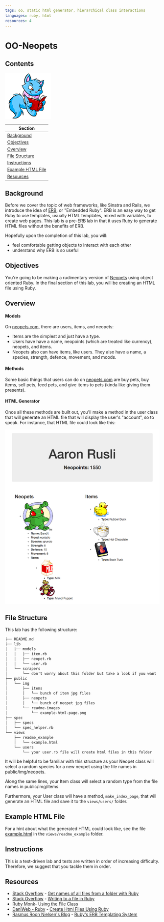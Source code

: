 ```yaml
---
tags: oo, static html generator, hierarchical class interactions
languages: ruby, html
resources: 4
---
```


# OO-Neopets

## Contents

![cat reading](public/img/readme-images/cat-reading.jpg)

|Section                                |
|---------------------------------------|
|[Background](#background)              |
|[Objectives](#objectives)              |
|[Overview](#overview)                  |
|[File Structure](#file-structure)      |
|[Instructions](#instructions)          |
|[Example HTML File](#example-html-file)|
|[Resources](#resources)                |

## Background

Before we cover the topic of web frameworks, like Sinatra and Rails, we introduce the idea of [ERB](http://www.rrn.dk/rubys-erb-templating-system), or "Embedded Ruby". ERB is an easy way to get Ruby to use templates, usually HTML templates, mixed with variables, to create web pages. This lab is a pre-ERB lab in that it uses Ruby to generate HTML files without the benefits of ERB.

Hopefully upon the completion of this lab, you will:
  * feel comfortable getting objects to interact with each other
  * understand why ERB is so useful

## Objectives

You're going to be making a rudimentary version of [Neopets](http://www.neopets.com/) using object oriented Ruby. In the final section of this lab, you will be creating an HTML file using Ruby.

## Overview

#### Models

On [neopets.com](http://www.neopets.com/), there are users, items, and neopets:
* Items are the simplest and just have a type.
* Users have have a name, neopoints (which are treated like currency), neopets, and items.
* Neopets also can have items, like users. They also have a name, a species, strength, defence, movement, and moods.

#### Methods

Some basic things that users can do on [neopets.com](http://www.neopets.com/) are buy pets, buy items, sell pets, feed pets, and give items to pets (kinda like giving them presents).

#### HTML Generator

Once all these methods are built out, you'll make a method in the user class that will generate an HTML file that will display the user's "account", so to speak. For instance, that HTML file could look like this:

![example html file](/public/img/readme-images/example-html-page.png)

## File Structure

This lab has the following structure:

```
├── README.md
├── lib
│   ├── models
│   │   ├── item.rb
│   │   ├── neopet.rb
│   │   └── user.rb
│   └── scrapers
│       └── don't worry about this folder but take a look if you want
├── public
│   └── img
│       ├── items
│       │   └── bunch of item jpg files
│       ├── neopets
│       │   └── bunch of neopet jpg files
│       └── readme-images
│           └── example-html-page.png
├── spec
│   ├── specs
│   └── spec_helper.rb
└── views
    ├── readme_example
    │   └── example.html
    └── users
        └── your user.rb file will create html files in this folder
```

It will be helpful to be familiar with this structure as your Neopet class will select a random species for a new neopet using the file names in public/img/neopets. 

Along the same lines, your Item class will select a random type from the file names in public/img/items.

Furthermore, your User class will have a method, `make_index_page`, that will generate an HTML file and save it to the `views/users/` folder.

## Example HTML File

For a hint about what the generated HTML could look like, see the file [example.html](/views/readme_example/example.html) in the `views/readme_example` folder.

## Instructions

This is a test-driven lab and tests are written in order of increasing difficulty. Therefore, we suggest that you tackle them in order.

## Resources
* [Stack Overflow](http://stackoverflow.com/) - [Get names of all files from a folder with Ruby](http://stackoverflow.com/a/1755713)
* [Stack Overflow](http://stackoverflow.com/) - [Writing to a file in Ruby](http://stackoverflow.com/a/7915881)
* [Ruby Monk](http://rubymonk.com/)- [Using the File Class](http://rubymonk.com/learning/books/1-ruby-primer/chapters/42-introduction-to-i-o/lessons/90-using-the-file-class)
* [DaniWeb - Ruby](https://www.daniweb.com/web-development/ruby/) - [Create Html Files Using Ruby](https://www.daniweb.com/web-development/ruby/threads/236062/create-html-files-using-ruby)
* [Rasmus Roon Nielsen's Blog](http://www.rrn.dk/) - [Ruby's ERB Templating System](http://www.rrn.dk/rubys-erb-templating-system)
